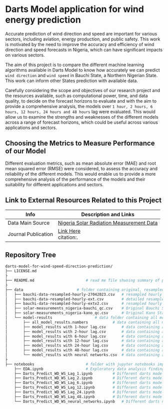 # Darts Model application for wind energy prediction
Accurate prediction of wind direction and speed are important for various sectors, including aviation, energy production, and public safety. This work is motivated by the need to improve the accuracy and efficiency of wind direction and speed forecasts in Nigeria, which can have significant impacts on various sectors.

The aim of this project is to compare the different machine learning algorithms available in Darts Model to know how accurately we can predict `wind direction` and `wind speed` in Bauchi State, a Northern Nigerian State. This work can inform other States prediction with available data.

Carefully considering the scope and objectives of our research project and the resources available, such as computational power, time, and data quality, to decide on the forecast horizons to evaluate and with the aim to provide a comprehensive analysis, the models over `1 hour, 2 hours, 6 hours, 12 hours, 24 hours and 48 hours` lag were evaluated. This would allow us to examine the strengths and weaknesses of the different models across a range of forecast horizons, which could be useful across various applications and sectors.

## Choosing the Metrics to Measure Performance of our Model
Different evaluation metrics, such as mean absolute error (MAE) and root mean squared error (RMSE) were considered, to assess the accuracy and reliability of the different models. This would enable us to provide a more comprehensive analysis of the performance of the models and their suitability for different applications and sectors.

## Link to External Resources Related to this Project
Info | Description and Links
--- | ---
Data Main Source | [Nigeria Solar Radiation Measurement Data](https://energydata.info/dataset/nigeria-solar-radiation-measurement-data)
Journal Publication | [Link Here]([https://www.researchgate.net/publication/378041732_Application_Of_Darts_Model_For_Comparing_Machine_Learning_Algorithms_To_Predict_Wind_Speed_And_Direction_Using_Solar_Data]) </br> citation:.

## Repository Tree
```bash
darts-model-for-wind-speed-direction-prediction/
├── LICENSE.md
├
├── README.md						# read me file shwoing summary of project
├
├── data						# folder containing original, resampled and model results data
│   ├── bauchi-data-resampled-hourly-27042023.csv	# resampled hourly data with mean only and selected variables without period
│   ├── bauchi-data-resampled-hourly-ext.csv		# detailed resampled hourly data with mean, max, period for all data elements
│   ├── bauchi-data-resampled-hourly-extv2.csv		# resampled hourly data with mean only and selected variables with period
│   ├── solar-measurements_nigeria-bauchi_qc.csv	# Original Bauchi State solar measurement data
│   ├── solar-measurements_nigeria-kano_qc.csv		# Original Kano State solar measurement data
│   └── model-results					# data folder containing all model results as well as separated results
│       ├── all_model_results.numbers			# data containing all model results with all parameters combined
│       ├── model_results with 1-hour lag.csv		# data containing all model results using 1-hour lag
│       ├── model_results with 2-hour lag.csv		# data containing all model results using 2-hour lag
│       ├── model_results with 6-hour lag.csv		# data containing all model results using 6-hour lag
│       ├── model_results with 12-hour lag.csv		# data containing all model results using 12-hour lag
│       ├── model_results with 24-hour lag.csv		# data containing all model results using 24-hour lag
│       ├── model_results with 48-hour lag.csv		# data containing all model results using 48-hour lag
│       └── model_results with neural networks.csv	# data containing all model results using neural networks
├
├── notebooks						# folder with jupyter notebooks implemented for the project
    ├── EDA.ipynb					# Exploratory data analysis findings notebook	
    ├── Darts_Predict_WD_WS_Lag_1.ipynb			# Different darts model implementation with 1-hour lag
    ├── Darts_Predict_WD_WS_Lag_2.ipynb			# Different darts model implementation with 2-hour lag
    ├── Darts_Predict_WD_WS_Lag_6.ipynb			# Different darts model implementation with 6-hour lag
    ├── Darts_Predict_WD_WS_Lag_12.ipynb		# Different darts model implementation with 12-hour lag
    ├── Darts_Predict_WD_WS_Lag_24.ipynb		# Different darts model implementation with 24-hour lag
    ├── Darts_Predict_WD_WS_Lag_48.ipynb		# Different darts model implementation with 48-hour lag
    └── Darts_Predict_WD_WS_neural_networks.ipynb	# Different darts neural network model implementation
```
